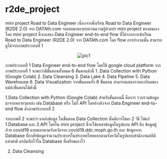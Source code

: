 # r2de_project
mini project  Road to Data Engineer
เนื่องจากพึ่งเรียน Road to Data Engineer (R2DE 2.0) จาก DATAth.com จบเลยมาลองทบทวนความรู้ด้วยทำ mini project ของตนเอง โดย mini project นี้จะแสดง Data Engineer end-to-end flow ที่ได้จากการเข้าเรียน Road to Data Engineer (R2DE 2.0) จาก DATAth.com โดย flow การทำงานนั้น สามารถดูได้จากภาพประกอบที่ 1
<p align="center">
	<img src="https://lh3.googleusercontent.com/EfP9JlTJWV4qwLO3-Ub7U9SkOvOz-KK-aDgEZZOiZH0LgFLuDbfRaLL6Yvkn9xgKbNjlqc6y7UUDTIOE8bZR6dcHjUgr3DAkC-v2sQRzuN0GUOzQxGMnHgHJKlbvKbmBiOuydVc7H6TfN1RIbEp_RDtEo75KN2KLZTceMdgbenuddcq75RRB5ZX0OKi3Zf_PSbD8G05LmTxsuoXIouimfhU900kiRNvNvK1vs85n23cl6S9AIHoS98yE179KOkHFFEURbX2dZ0rsQ4AWJ9Jg_qPxnGJPjmviXpCu9r3m8eO6KtRAc5iwrG-MWj3_LFiG2JFDaCm7OkdUhgCH0FBD4z9yDzFoCT1jGDv6cgjfiRa1bAJ267Ug8LQGlnqA8ZB2yqa6CgQDS-rDFEa0SDaFa_NvJdyUugqBBRVK8rPZ60emGoxg1Sf03K8HCBFXynvaY3ntQnMkPuB_L2tW8Q7CjREGZOXW-Fb1tznC7PboiWwRlcxv3L96WMxGprkeEFFqaFYZ-tD04NjMYeSV65B7ug2qTeAbfRAKk4OOyVhJSLUtdN3y1QcS2qD2N_poGvUWIVcsbto2wExsp8lGND0CmwzQXvpRR6PQSdEhaDrZg52FQvL1Kreuv02kRc0cDot8jcAaSP7H0fYafJSlBzy-J9BDYjF85c0wZxvnlYmnfcqSUjTJXSQz7-8du1STZCHApYm56fGIA4nAZ1H0eA3Xu6o=w624-h284-no?authuser=0"  title="pic1">
 </p>
ภาพประกอบที่ 1 Data Engineer end-to-end flow โดยใช้ google cloud platform
จากภาพประกอบที่ 1 จะพบว่ามีขั้นตอนทั้งหมด 6 ขั้นตอนดังนี้
1.	Data Collection with Python (Google Colab)
2.	Data Cleansing
3.	Data Lake
4.	Data Pipeline
5.	Data Warehouse
6.	Data Visualization
จากขั้นตอนทั้ง 6 ขั้นตอน สามารถแสดงรายละเอียดของแต่ล่ะขั้นตอนได้ดังนี้

1.Data Collection with Python (Google Colab)
	สำหรับขั้นตอนนี้ คือการ รวบรวมข้อมูลมาจากหลายๆแหล่ง เช่น Database หรือ ไม่ก็ API
โดยอ้างอิงจาก Data Engineer end-to-end flow ดังภาพประกอบที่ 2
 
จากภาพที่ 2 จะพบว่า แหล่งข้อมูล ในขั้นตอน Data Collection นั้นมีการได้มา 2 วิธี ได้แก่ 1.Database และ 2.API โดยใน mini project นี้จะใช้แหล่งข้อมูลในรูปแบบ API คือ ข้อมูลผู้ป่วย covid19 แบบแยกตามจังหวัดจาก covid19.ddc.moph.go.th และ ข้อมูลจาก Database ที่อาศัยข้อมูลจำนวนประชากรในประเทศไทยแยกตามจังหวัดในรูปแบบสำนักงานสถิติแห่งชาติ มาบันทึกไว้ใน Database ที่เตรียมเอาไว้

2. Data Cleansing



